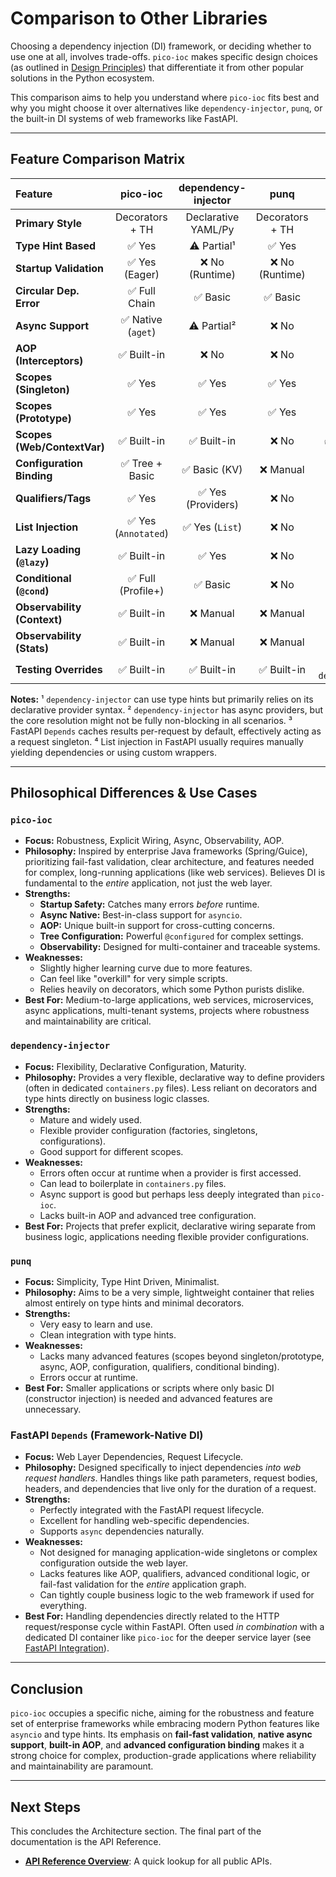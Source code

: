 # Comparison to Other Libraries

Choosing a dependency injection (DI) framework, or deciding whether to use one at all, involves trade-offs. `pico-ioc` makes specific design choices (as outlined in [Design Principles](./design-principles.md)) that differentiate it from other popular solutions in the Python ecosystem.

This comparison aims to help you understand where `pico-ioc` fits best and why you might choose it over alternatives like `dependency-injector`, `punq`, or the built-in DI systems of web frameworks like FastAPI.

---

## Feature Comparison Matrix

| Feature                      | pico-ioc          | dependency-injector | punq             | FastAPI `Depends` |
| :--------------------------- | :---------------: | :-----------------: | :--------------: | :---------------: |
| **Primary Style** | Decorators + TH   | Declarative YAML/Py | Decorators + TH  | Function Wrappers |
| **Type Hint Based** | ✅ Yes            | ⚠️ Partial¹        | ✅ Yes           | ✅ Yes            |
| **Startup Validation** | ✅ Yes (Eager)    | ❌ No (Runtime)   | ❌ No (Runtime)  | ❌ No (Runtime)   |
| **Circular Dep. Error** | ✅ Full Chain     | ✅ Basic          | ✅ Basic         | ✅ Basic          |
| **Async Support** | ✅ Native (`aget`) | ⚠️ Partial²       | ❌ No            | ✅ Native         |
| **AOP (Interceptors)** | ✅ Built-in       | ❌ No             | ❌ No            | ❌ No             |
| **Scopes (Singleton)** | ✅ Yes            | ✅ Yes            | ✅ Yes           | ✅ Yes³           |
| **Scopes (Prototype)** | ✅ Yes            | ✅ Yes            | ✅ Yes           | ⚠️ Via `use_cache=False` |
| **Scopes (Web/ContextVar)** | ✅ Built-in       | ✅ Built-in       | ❌ No            | ✅ Native (Request)|
| **Configuration Binding** | ✅ Tree + Basic   | ✅ Basic (KV)     | ❌ Manual        | ❌ Manual         |
| **Qualifiers/Tags** | ✅ Yes            | ✅ Yes (Providers) | ❌ No            | ❌ No             |
| **List Injection** | ✅ Yes (`Annotated`)| ✅ Yes (`List`)   | ❌ No            | ⚠️ Manual⁴       |
| **Lazy Loading (`@lazy`)** | ✅ Built-in       | ✅ Yes            | ❌ No            | ❌ No             |
| **Conditional (`@cond`)** | ✅ Full (Profile+) | ✅ Basic          | ❌ No            | ❌ No             |
| **Observability (Context)** | ✅ Built-in       | ❌ Manual         | ❌ Manual        | ❌ Manual         |
| **Observability (Stats)** | ✅ Built-in       | ❌ Manual         | ❌ Manual        | ❌ Manual         |
| **Testing Overrides** | ✅ Built-in       | ✅ Built-in       | ✅ Built-in      | ✅ Via `dependency_overrides` |

**Notes:**
¹ `dependency-injector` can use type hints but primarily relies on its declarative provider syntax.
² `dependency-injector` has async providers, but the core resolution might not be fully non-blocking in all scenarios.
³ FastAPI `Depends` caches results per-request by default, effectively acting as a request singleton.
⁴ List injection in FastAPI usually requires manually yielding dependencies or using custom wrappers.

---

## Philosophical Differences & Use Cases

### `pico-ioc`

* **Focus:** Robustness, Explicit Wiring, Async, Observability, AOP.
* **Philosophy:** Inspired by enterprise Java frameworks (Spring/Guice), prioritizing fail-fast validation, clear architecture, and features needed for complex, long-running applications (like web services). Believes DI is fundamental to the *entire* application, not just the web layer.
* **Strengths:**
    * **Startup Safety:** Catches many errors *before* runtime.
    * **Async Native:** Best-in-class support for `asyncio`.
    * **AOP:** Unique built-in support for cross-cutting concerns.
    * **Tree Configuration:** Powerful `@configured` for complex settings.
    * **Observability:** Designed for multi-container and traceable systems.
* **Weaknesses:**
    * Slightly higher learning curve due to more features.
    * Can feel like "overkill" for very simple scripts.
    * Relies heavily on decorators, which some Python purists dislike.
* **Best For:** Medium-to-large applications, web services, microservices, async applications, multi-tenant systems, projects where robustness and maintainability are critical.

### `dependency-injector`

* **Focus:** Flexibility, Declarative Configuration, Maturity.
* **Philosophy:** Provides a very flexible, declarative way to define providers (often in dedicated `containers.py` files). Less reliant on decorators and type hints directly on business logic classes.
* **Strengths:**
    * Mature and widely used.
    * Flexible provider configuration (factories, singletons, configurations).
    * Good support for different scopes.
* **Weaknesses:**
    * Errors often occur at runtime when a provider is first accessed.
    * Can lead to boilerplate in `containers.py` files.
    * Async support is good but perhaps less deeply integrated than `pico-ioc`.
    * Lacks built-in AOP and advanced tree configuration.
* **Best For:** Projects that prefer explicit, declarative wiring separate from business logic, applications needing flexible provider configurations.

### `punq`

* **Focus:** Simplicity, Type Hint Driven, Minimalist.
* **Philosophy:** Aims to be a very simple, lightweight container that relies almost entirely on type hints and minimal decorators.
* **Strengths:**
    * Very easy to learn and use.
    * Clean integration with type hints.
* **Weaknesses:**
    * Lacks many advanced features (scopes beyond singleton/prototype, async, AOP, configuration, qualifiers, conditional binding).
    * Errors occur at runtime.
* **Best For:** Smaller applications or scripts where only basic DI (constructor injection) is needed and advanced features are unnecessary.

### FastAPI `Depends` (Framework-Native DI)

* **Focus:** Web Layer Dependencies, Request Lifecycle.
* **Philosophy:** Designed specifically to inject dependencies *into web request handlers*. Handles things like path parameters, request bodies, headers, and dependencies that live only for the duration of a request.
* **Strengths:**
    * Perfectly integrated with the FastAPI request lifecycle.
    * Excellent for handling web-specific dependencies.
    * Supports `async` dependencies naturally.
* **Weaknesses:**
    * Not designed for managing application-wide singletons or complex configuration outside the web layer.
    * Lacks features like AOP, qualifiers, advanced conditional logic, or fail-fast validation for the *entire* application graph.
    * Can tightly couple business logic to the web framework if used for everything.
* **Best For:** Handling dependencies directly related to the HTTP request/response cycle within FastAPI. Often used *in combination* with a dedicated DI container like `pico-ioc` for the deeper service layer (see [FastAPI Integration](./integrations/web-fastapi.md)).

---

## Conclusion

`pico-ioc` occupies a specific niche, aiming for the robustness and feature set of enterprise frameworks while embracing modern Python features like `asyncio` and type hints. Its emphasis on **fail-fast validation**, **native async support**, **built-in AOP**, and **advanced configuration binding** makes it a strong choice for complex, production-grade applications where reliability and maintainability are paramount.

---

## Next Steps

This concludes the Architecture section. The final part of the documentation is the API Reference.

* **[API Reference Overview](./api-reference/README.md)**: A quick lookup for all public APIs.

